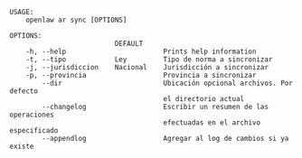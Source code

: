 ﻿```shell
USAGE:
    openlaw ar sync [OPTIONS]

OPTIONS:
                          DEFAULT                                               
    -h, --help                        Prints help information                   
    -t, --tipo            Ley         Tipo de norma a sincronizar               
    -j, --jurisdiccion    Nacional    Jurisdicción a sincronizar                
    -p, --provincia                   Provincia a sincronizar                   
        --dir                         Ubicación opcional archivos. Por defecto  
                                      el directorio actual                      
        --changelog                   Escribir un resumen de las operaciones    
                                      efectuadas en el archivo especificado     
        --appendlog                   Agregar al log de cambios si ya existe    
```
